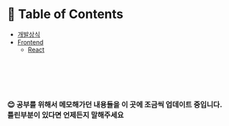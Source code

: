 # 📖 Table of Contents

- [개발상식](https://github.com/keimindev/study_for_beginner/tree/main/contents/development)
- [Frontend](https://github.com/keimindev/study_for_beginner/tree/main/contents/frontend)
  - [React](https://github.com/keimindev/study_for_beginner/tree/main/contents/frontend/react)

<br></br>
<br></br>

### 😊 공부를 위해서 메모해가던 내용들을 이 곳에 조금씩 업데이트 중입니다. 틀린부분이 있다면 언제든지 말해주세요
